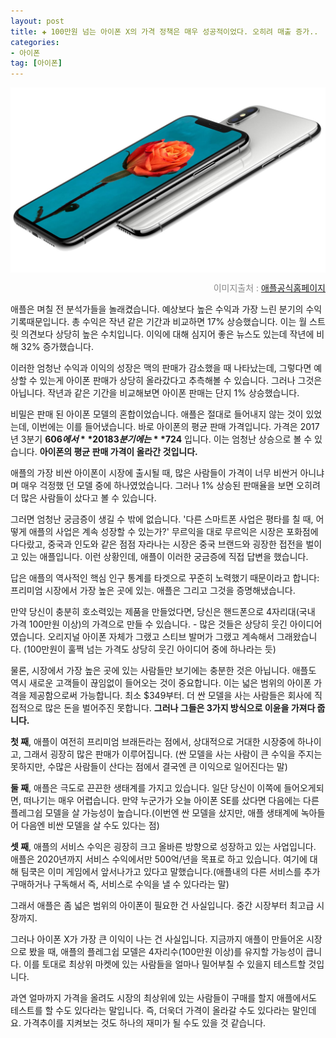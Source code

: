 ```yaml
---  
layout: post  
title: ✚ 100만원 넘는 아이폰 X의 가격 정책은 매우 성공적이었다. 오히려 매출 증가..
categories:
- 아이폰
tag: [아이폰]
---  
```

<div class="markdown-image">
<img src="/assets/article_images/2018-08-01-revenue-iphone/1.jpg" alt="" align="middle"/><p style="text-align:right;  color:#878787"> 이미지출처 : <a href="https://www.apple.com/kr/iphone-x/"> 애플공식홈페이지 </a></p> </div>
<p class="drop-korean">
애플은 며칠 전 분석가들을 놀래켰습니다. 예상보다 높은 수익과 가장 느린 분기의 수익 기록때문입니다. 총 수익은 작년 같은 기간과 비교하면 17% 상승했습니다. 이는 월 스트릿 의견보다 상당히 높은 수치입니다. 이익에 대해 심지어 좋은 뉴스도 있는데 작년에 비해 32% 증가했습니다.
</p>

이러한 엄청난 수익과 이익의 성장은 맥의 판매가 감소했을 때 나타났는데, 그렇다면 예상할 수 있는게 아이폰 판매가 상당히 올라갔다고 추측해볼 수 있습니다. 그러나 그것은 아닙니다. 작년과 같은 기간을 비교해보면 아이폰 판매는 단지 1% 상승했습니다.

비밀은 판매 된 아이폰 모델의 혼합이었습니다. 애플은 절대로 들어내지 않는 것이 있었는데, 이번에는 이를 들어냈습니다. 바로 아이폰의 평균 판매 가격입니다. 가격은 2017년 3분기 **$606 에서** 2018 3분기에는 **$724** 입니다. 이는 엄청난 상승으로 볼 수 있습니다. **아이폰의 평균 판매 가격이 올라간 것입니다.**

애플의 가장 비싼 아이폰이 시장에 출시될 때, 많은 사람들이 가격이 너무 비싼거 아니냐며 매우 걱정했 던 모델 중에 하나였었습니다. 그러나 1% 상승된 판매율을 보면 오히려 더 많은 사람들이 샀다고 볼 수 있습니다.

그러면 엄청난 궁금증이 생길 수 밖에 없습니다. '다른 스마트폰 사업은 평타를 칠 때, 어떻게 애플의 사업은 계속 성장할 수 있는가?' 무르익을 대로 무르익은 시장은 포화점에 다다랐고, 중국과 인도와 같은 점점 자라나는 시장은 중국 브랜드와 굉장한 접전을 벌이고 있는 애플입니다. 이런 상황인데, 애플이 이러한 궁금증에 직접 답변을 했습니다.

답은 애플의 역사적인 핵심 인구 통계를 타겟으로 꾸준히 노력했기 때문이라고 합니다: 프리미엄 시장에서 가장 높은 곳에 있는. 애플은 그리고 그것을 증명해냈습니다.

만약 당신이 충분히 호소력있는 제품을 만들었다면, 당신은 핸드폰으로 4자리대(국내 가격 100만원 이상)의 가격으로 만들 수 있습니다. - 많은 것들은 상당히 웃긴 아이디어였습니다. 오리지널 아이폰 자체가 그랬고 스티브 발머가 그랬고 계속해서 그래왔습니다. (100만원이 훌쩍 넘는 가격도 상당히 웃긴 아이디어 중에 하나라는 듯)

물론, 시장에서 가장 높은 곳에 있는 사람들만 보기에는 충분한 것은 아닙니다. 애플도 역시 새로운 고객들이 끊임없이 들어오는 것이 중요합니다. 이는 넓은 범위의 아이폰 가격을 제공함으로써 가능합니다. 최소 $349부터. 더 싼 모델을 사는 사람들은 회사에 직접적으로 많은 돈을 벌어주진 못합니다. **그러나 그들은 3가지 방식으로 이윤을 가져다 줍니다.**

**첫 째**, 애플이 여전히 프리미엄 브래든라는 점에서, 상대적으로 거대한 시장중에 하나이고, 그래서 굉장히 많은 판매가 이루어집니다. (싼 모델을 사는 사람이 큰 수익을 주지는 못하지만, 수많은 사람들이 산다는 점에서 결국엔 큰 이익으로 일어진다는 말)

**둘 째**, 애플은 극도로 끈끈한 생태계를 가지고 있습니다. 일단 당신이 이쪽에 들어오게되면, 떠나기는 매우 어렵습니다. 만약 누군가가 오늘 아이폰 SE를 샀다면 다음에는 다른 플레그쉽 모델을 살 가능성이 높습니다.(이번엔 싼 모델을 샀지만, 애플 생태계에 녹아들어 다음엔 비싼 모델을 살 수도 있다는 점)

**셋 째**, 애플의 서비스 수익은 굉장히 크고 올바른 방향으로 성장하고 있는 사업입니다. 애플은 2020년까지 서비스 수익에서만 500억/년을 목표로 하고 있습니다. 여기에 대해 팀쿡은 이미 게임에서 앞서나가고 있다고 말했습니다.(애플내의 다른 서비스를 추가 구매하거나 구독해서 즉, 서비스로 수익을 낼 수 있다라는 말)

그래서 애플은 좀 넓은 범위의 아이폰이 필요한 건 사실입니다. 중간 시장부터 최고급 시장까지.

그러나 아이폰 X가 가장 큰 이익이 나는 건 사실입니다. 지금까지 애플이 만들어온 시장으로 봤을 때, 애플의 플레그쉽 모델은 4자리수(100만원 이상)를 유지할 가능성이 큽니다. 이를 토대로 최상위 마켓에 있는 사람들을 얼마나 밀어부칠 수 있을지 테스트할 것입니다.

과연 얼마까지 가격을 올려도 시장의 최상위에 있는 사람들이 구매를 할지 애플에서도 테스트를 할 수도 있다라는 말입니다. 즉, 더욱더 가격이 올라갈 수도 있다라는 말인데요. 가격추이를 지켜보는 것도 하나의 재미가 될 수도 있을 것 같습니다.
